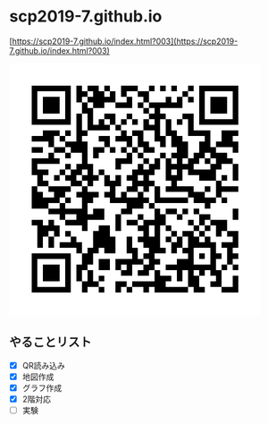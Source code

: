# scp2019-7.github.io
[https://scp2019-7.github.io/index.html?003](https://scp2019-7.github.io/index.html?003)

![](/qr_images/003.png)

## やることリスト
- [x] QR読み込み
- [x] 地図作成
- [x] グラフ作成
- [x] 2階対応
- [ ] 実験 
